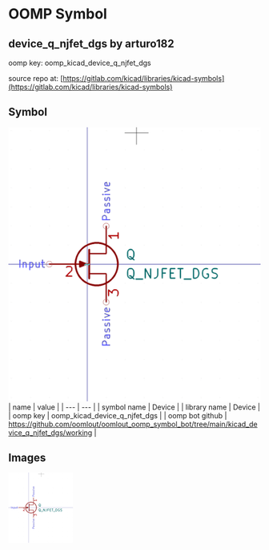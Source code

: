 # OOMP Symbol  
## device_q_njfet_dgs  by arturo182  
  
oomp key: oomp_kicad_device_q_njfet_dgs  
  
source repo at: [https://gitlab.com/kicad/libraries/kicad-symbols](https://gitlab.com/kicad/libraries/kicad-symbols)  
## Symbol  
  
[![working.png](working_600.png)](working.png)  
| name | value | 
| --- | --- | 
| symbol name | Device | 
| library name | Device | 
| oomp key | oomp_kicad_device_q_njfet_dgs | 
| oomp bot github | https://github.com/oomlout/oomlout_oomp_symbol_bot/tree/main/kicad_device_q_njfet_dgs/working | 
## Images  
  
[![working.png](working_140.png)](working.png)  
